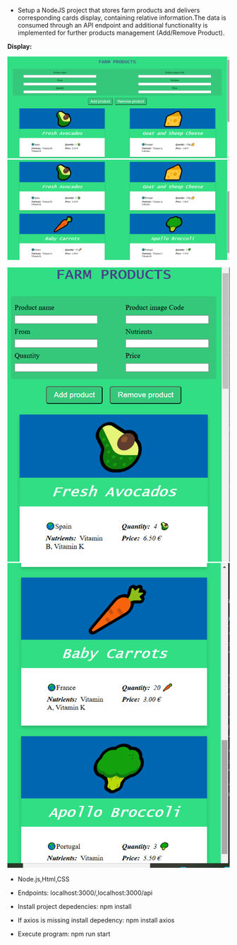 - Setup a NodeJS project that stores farm products and delivers corresponding cards display, containing relative information.The data is consumed through an API endpoint and additional functionality is implemented for further products management (Add/Remove Product).

**Display:** 

![Desktop page sample ](https://github.com/pagoulid/Farm/blob/main/display/desktop.png)
![Desktop page sample ](https://github.com/pagoulid/Farm/blob/main/display/desktop_1.png)
 
![Mobile page sample ](https://github.com/pagoulid/Farm/blob/main/display/mobile.png)
![Mobile page sample ](https://github.com/pagoulid/Farm/blob/main/display/mobile_1.png)
- Node.js,Html,CSS

- Endpoints: localhost:3000/,localhost:3000/api

- Install project depedencies: npm install
- If axios is missing install depedency: npm install axios

- Execute program: npm run start 
